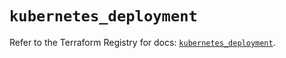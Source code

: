# `kubernetes_deployment`

Refer to the Terraform Registry for docs: [`kubernetes_deployment`](https://registry.terraform.io/providers/hashicorp/kubernetes/2.28.1/docs/resources/deployment).
